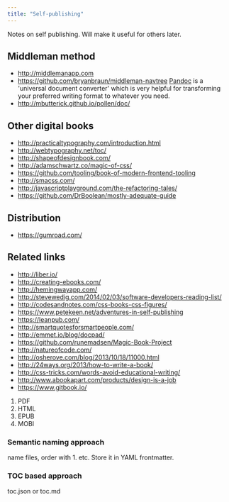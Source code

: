 ```yaml
---
title: "Self-publishing"
---
```


Notes on self publishing. Will make it useful for others later.

## Middleman method

- http://middlemanapp.com
- https://github.com/bryanbraun/middleman-navtree
[Pandoc](http://johnmacfarlane.net/pandoc/) is a 'universal document converter' which is very helpful for transforming your preferred writing format to whatever you need.
- http://mbutterick.github.io/pollen/doc/

## Other digital books

- http://practicaltypography.com/introduction.html
- http://webtypography.net/toc/
- http://shapeofdesignbook.com/
- http://adamschwartz.co/magic-of-css/
- https://github.com/tooling/book-of-modern-frontend-tooling
- http://smacss.com/
- http://javascriptplayground.com/the-refactoring-tales/
- https://github.com/DrBoolean/mostly-adequate-guide

## Distribution

- https://gumroad.com/

## Related links

- http://liber.io/
- http://creating-ebooks.com/
- http://hemingwayapp.com/
- http://stevewedig.com/2014/02/03/software-developers-reading-list/
- http://codesandnotes.com/css-books-css-figures/
- https://www.petekeen.net/adventures-in-self-publishing
- https://leanpub.com/
- http://smartquotesforsmartpeople.com/
- http://emmet.io/blog/docpad/
- https://github.com/runemadsen/Magic-Book-Project
- http://natureofcode.com/
- http://osherove.com/blog/2013/10/18/11000.html
- http://24ways.org/2013/how-to-write-a-book/
- http://css-tricks.com/words-avoid-educational-writing/
- http://www.abookapart.com/products/design-is-a-job
- https://www.gitbook.io/

1. PDF
2. HTML
3. EPUB
4. MOBI

### Semantic naming approach

name files, order with 1. etc. Store it in YAML frontmatter.

### TOC based approach

toc.json or toc.md
